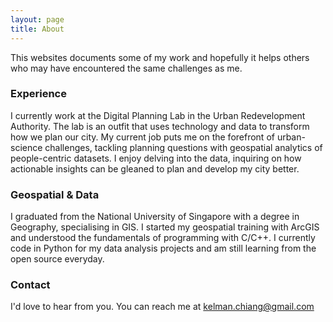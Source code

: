 ```yaml
---
layout: page
title: About
---
```


This websites documents some of my work and hopefully it helps others who may have encountered the same challenges as me.

### Experience
 I currently work at the Digital Planning Lab in the Urban Redevelopment Authority. The lab is an outfit that uses technology and data to transform how we plan our city. My current job puts me on the forefront of urban-science challenges, tackling planning questions with geospatial analytics of people-centric datasets. I enjoy delving into the data, inquiring on how actionable insights can be gleaned to plan and develop my city better.

### Geospatial & Data
I graduated from the National University of Singapore with a degree in Geography, specialising in GIS. I started my geospatial training with ArcGIS and understood the fundamentals of programming with C/C++. I currently code in Python for my data analysis projects and am still learning from the open source everyday.

### Contact
I'd love to hear from you. You can reach me at [kelman.chiang@gmail.com](mailto:kelman.chiang@gmail.com)




